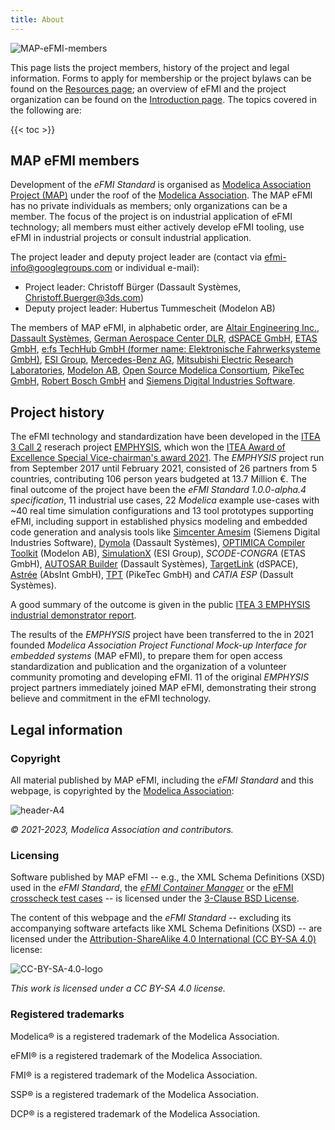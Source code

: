 ```yaml
---
title: About
---
```


![MAP-eFMI-members](/media/about/MAP-eFMI-members.png)

This page lists the project members, history of the project and legal information. Forms to apply for membership or the project bylaws can be found on the [Resources page](/resources/#Project-organization); an overview of eFMI and the project organization can be found on the [Introduction page](/introduction/). The topics covered in the following are:

{{< toc >}}

## MAP eFMI members

Development of the _eFMI Standard_ is organised as [Modelica Association Project (MAP)](https://modelica.org/projects.html) under the roof of the [Modelica Association](https://modelica.org/). The MAP eFMI has no private individuals as members; only organizations can be a member. The focus of the project is on industrial application of eFMI technology; all members must either actively develop eFMI tooling, use eFMI in industrial projects or consult industrial application.

The project leader and deputy project leader are (contact via efmi-info@googlegroups.com or individual e-mail):
 - Project leader: Christoff Bürger (Dassault Systèmes, Christoff.Buerger@3ds.com)
 - Deputy project leader: Hubertus Tummescheit (Modelon AB)

The members of MAP eFMI, in alphabetic order, are [Altair Engineering Inc.](https://altair.com/), [Dassault Systèmes](https://www.3ds.com/), [German Aerospace Center DLR](https://www.dlr.de/), [dSPACE GmbH](https://www.dspace.com/), [ETAS GmbH](https://www.etas.com/en/), [e:fs TechHub GmbH (former name: Elektronische Fahrwerksysteme GmbH)](https://www.efs-auto.com/), [ESI Group](https://www.esi-group.com/), [Mercedes-Benz AG](https://www.mercedes-benz.com/), [Mitsubishi Electric Research Laboratories](https://www.merl.com/), [Modelon AB](https://www.modelon.com/), [Open Source Modelica Consortium](https://openmodelica.org/home/consortium), [PikeTec GmbH](https://piketec.com/), [Robert Bosch GmbH](https://www.bosch.com/) and [Siemens Digital Industries Software](https://www.sw.siemens.com/).

## Project history

The eFMI technology and standardization have been developed in the [ITEA 3 Call 2](https://itea4.org/) reserach project [EMPHYSIS](https://itea4.org/project/emphysis.html), which won the [ITEA Award of Excellence Special Vice-chairman's award 2021](https://itea4.org/press-release/press-release-emphysis-the-missing-link-between-digital-simulation-and-embedded-software.html). The _EMPHYSIS_ project run from September 2017 until February 2021, consisted of 26 partners from 5 countries, contributing 106 person years budgeted at 13.7 Million €. The final outcome of the project have been the _eFMI Standard 1.0.0-alpha.4 specification_, 11 industrial use cases, 22 _Modelica_ example use-cases with ~40 real time simulation configurations and 13 tool prototypes supporting eFMI, including support in established physics modeling and embedded code generation and analysis tools like [Simcenter Amesim](https://plm.sw.siemens.com/en-US/simcenter/systems-simulation/amesim/) (Siemens Digital Industries Software), [Dymola](https://www.3ds.com/products-services/catia/products/dymola/) (Dassault Systèmes), [OPTIMICA Compiler Toolkit](https://help.modelon.com/latest/reference/oct/) (Modelon AB), [SimulationX](https://www.esi-group.com/products/simulationx) (ESI Group), _SCODE-CONGRA_ (ETAS GmbH), [AUTOSAR Builder](https://www.3ds.com/products-services/catia/products/autosar-builder/) (Dassault Systèmes), [TargetLink](https://www.dspace.com/en/pub/home/products/sw/pcgs/targetlink.cfm) (dSPACE), [Astrée](https://www.absint.com/astree/index.htm) (AbsInt GmbH), [TPT](https://piketec.com/tpt/) (PikeTec GmbH) and _CATIA ESP_ (Dassult Systèmes).

A good summary of the outcome is given in the public [ITEA 3 EMPHYSIS industrial demonstrator report](/media/resources/emphysis-public-demonstrator-summary.pdf).

The results of the _EMPHYSIS_ project have been transferred to the in 2021 founded _Modelica Association Project Functional Mock-up Interface for embedded systems_ (MAP eFMI), to prepare them for open access standardization and publication and the organization of a volunteer community promoting and developing eFMI. 11 of the original _EMPHYSIS_ project partners immediately joined MAP eFMI, demonstrating their strong believe and commitment in the eFMI technology.

## Legal information

### Copyright

All material published by MAP eFMI, including the _eFMI Standard_ and this webpage, is copyrighted by the [Modelica Association](https://modelica.org/):

![header-A4](/media/about/Modelica-Association-logo-403x192-150dpi.png)

_© 2021-2023, Modelica Association and contributors._

### Licensing

Software published by MAP eFMI -- e.g., the XML Schema Definitions (XSD) used in the _eFMI Standard_, the [_eFMI Container Manager_](https://github.com/modelica/efmi-containermanager) or the [eFMI crosscheck test cases](https://github.com/modelica/efmi-testcases) -- is licensed under the [3-Clause BSD License](https://opensource.org/license/bsd-3-clause/).

The content of this webpage and the _eFMI Standard_ -- excluding its accompanying software artefacts like XML Schema Definitions (XSD) -- are licensed under the [Attribution-ShareAlike 4.0 International (CC BY-SA 4.0)](https://creativecommons.org/licenses/by-sa/4.0/) license:

![CC-BY-SA-4.0-logo](/media/about/CC-BY-SA-4.0-logo-403x141-300dpi.png)

_This work is licensed under a CC BY-SA 4.0 license._

### Registered trademarks

Modelica® is a registered trademark of the Modelica Association.

eFMI® is a registered trademark of the Modelica Association.

FMI® is a registered trademark of the Modelica Association.

SSP® is a registered trademark of the Modelica Association.

DCP® is a registered trademark of the Modelica Association.
